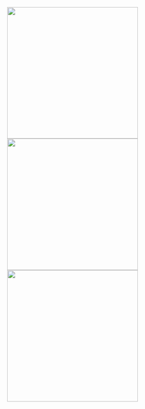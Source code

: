 <p align="center">
<img width="300" src="https://github.com/user-attachments/assets/9340e951-0aab-467a-8671-686dbcf72fb7" />
<img width="300" src="https://github.com/user-attachments/assets/44616e88-bcda-47fe-a392-60c30feb67f7" />
<img width="300" src="https://github.com/user-attachments/assets/c0d8e66d-6483-42db-a9b8-bd00330ac1b3" />
</p>
